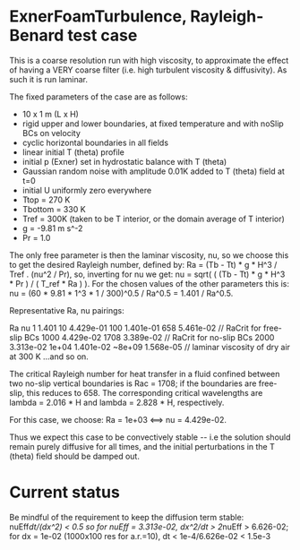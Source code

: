 # ExnerFoamTurbulence, Rayleigh-Benard test case

This is a coarse resolution run with high viscosity, to approximate the effect 
of having a VERY coarse filter (i.e. high turbulent viscosity & diffusivity).
As such it is run laminar.

The fixed parameters of the case are as follows:

 - 10 x 1 m (L x H)
 - rigid upper and lower boundaries, at fixed temperature and with noSlip BCs on
   velocity
 - cyclic horizontal boundaries in all fields
 - linear initial T (theta) profile
 - initial p (Exner) set in hydrostatic balance with T (theta)
 - Gaussian random noise with amplitude 0.01K added to T (theta) field at t=0
 - initial U uniformly zero everywhere
 - Ttop = 270 K
 - Tbottom = 330 K
 - Tref = 300K (taken to be T interior, or the domain average of T interior)
 - g = -9.81 m s^-2
 - Pr = 1.0

The only free parameter is then the laminar viscosity, nu, so we choose this
to get the desired Rayleigh number, defined by:
    Ra = (Tb - Tt) * g * H^3 / Tref . (nu^2 / Pr),
so, inverting for nu we get:
    nu = sqrt( ( (Tb - Tt) * g * H^3 * Pr ) / ( T_ref * Ra ) ).
For the chosen values of the other parameters this is:
    nu = (60 * 9.81 * 1^3 * 1 / 300)^0.5 / Ra^0.5
       = 1.401 / Ra^0.5.
       
Representative Ra, nu pairings:

  Ra      nu
  1       1.401
  10      4.429e-01
  100     1.401e-01
  658     5.461e-02     // RaCrit for free-slip BCs
  1000    4.429e-02
  1708    3.389e-02     // RaCrit for no-slip BCs
  2000    3.313e-02
  1e+04   1.401e-02
  ~8e+09  1.568e-05     // laminar viscosity of dry air at 300 K
...and so on.
           
The critical Rayleigh number for heat transfer in a fluid confined between two 
no-slip vertical boundaries is Rac = 1708; if the boundaries are free-slip, this
reduces to 658. The corresponding critical wavelengths are lambda = 2.016 * H 
and lambda = 2.828 * H, respectively.

For this case, we choose:
    Ra = 1e+03 <==> nu = 4.429e-02.

Thus we expect this case to be convectively stable -- i.e the solution should 
remain purely diffusive for all times, and the initial perturbations in the T 
(theta) field should be damped out.


# Current status
Be mindful of the requirement to keep the diffusion term stable: 
    nuEff*dt/(dx^2) < 0.5
    so for nuEff = 3.313e-02,
    dx^2/dt > 2*nuEff
            > 6.626-02; for dx = 1e-02 (1000x100 res for a.r.=10),
         dt < 1e-4/6.626e-02
            < 1.5e-3
    
